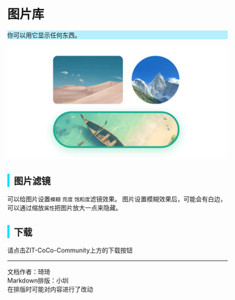 # 图片库
<div style="background-color: rgb(180, 240, 255);">
  你可以用它显示任何东西。
</div>

![演示图片](images/1.png)

<div style="border-left: 5px solid rgb(0, 225, 255); padding-left: 10px;">
<h2>图片滤镜</h2>
</div>

可以给图片设置`模糊` `亮度` `饱和度`滤镜效果。
图片设置模糊效果后，可能会有白边，可以通过缩放`属性`把图片放大一点来隐藏。

<div style="border-left: 5px solid rgb(0, 225, 255); padding-left: 10px;">
<h2>下载</h2>
</div>

请点击ZIT-CoCo-Community上方的下载按钮

---
文档作者：琦琦  
Markdown排版：小圳  
在排版时可能对内容进行了改动  